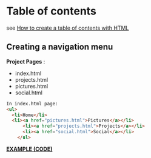 # Table of contents

see [How to create a table of contents with HTML](https://developer.mozilla.org/en-US/docs/Learn/HTML/Introduction_to_HTML/Creating_hyperlinks#Active_learning_creating_a_navigation_menu)

## Creating a navigation menu

**Project Pages** :

- index.html
- projects.html
- pictures.html
- social.html

```html
In index.html page:
<ul>
  <li>Home</li>
  <li><a href="pictures.html">Pictures</a></li>
      <li><a href="projects.html">Projects</a></li>
      <li><a href="social.html">Social</a></li>
    </ul>
```

**[EXAMPLE (CODE)](https://github.com/mdn/learning-area/tree/master/html/introduction-to-html/navigation-menu-marked-up)**
